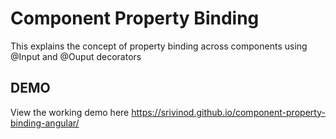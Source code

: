 # Component Property Binding

This explains the concept of property binding across components using @Input and @Ouput decorators

## DEMO

View the working demo here https://srivinod.github.io/component-property-binding-angular/
